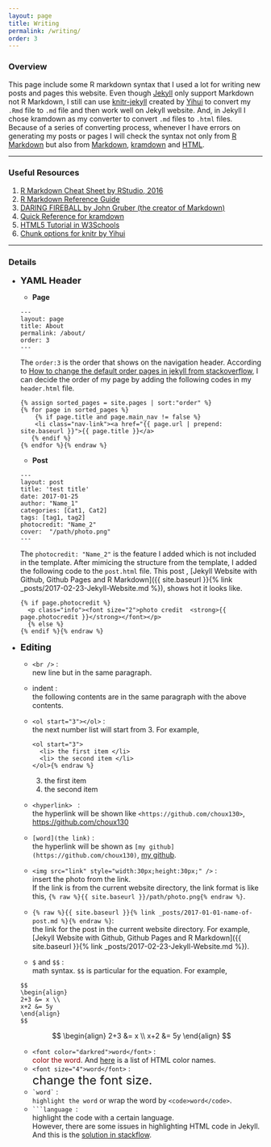 ```yaml
---
layout: page
title: Writing
permalink: /writing/
order: 3
---
```


### Overview
This page include some R markdown syntax that I used a lot for writing new posts and pages this website. Even though [Jekyll](https://jekyllrb.com) only support Markdown not R Markdown, I still can use [knitr-jekyll](https://github.com/yihui/knitr-jekyll) created by [Yihui](https://github.com/yihui) to convert my `.Rmd` file to `.md` file and then work well on Jekyll website. And, in Jekyll I chose kramdown as my converter to convert `.md` files to `.html` files. Because of a series of converting process, whenever I have errors on generating my posts or pages I will check the syntax not only from [R Markdown](http://rmarkdown.rstudio.com) but also from [Markdown](https://daringfireball.net/projects/markdown/), [kramdown](https://kramdown.gettalong.org) and [HTML](http://www.w3schools.com/html/default.asp).

***

### Useful Resources
1. [R Markdown Cheat Sheet by RStudio, 2016](https://www.rstudio.com/wp-content/uploads/2016/03/rmarkdown-cheatsheet-2.0.pdf)
2. [R Markdown Reference Guide](https://www.rstudio.com/wp-content/uploads/2015/03/rmarkdown-reference.pdf)
3. [DARING FIREBALL by John Gruber (the creator of Markdown)](https://daringfireball.net/projects/markdown/)
4. [Quick Reference for kramdown](https://kramdown.gettalong.org/quickref.html)
5. [HTML5 Tutorial in W3Schools](http://www.w3schools.com/html/default.asp)
6. [Chunk options for knitr by Yihui](https://yihui.name/knitr/options/)

***

### Details
* **<font size="4">YAML Header</font>**
  * <b>Page</b>
  ```
  ---
  layout: page
  title: About
  permalink: /about/
  order: 3
  ---
  ```
  The `order:3` is the order that shows on the navigation header. According to [How to change the default order pages in jekyll from stackoverflow](http://stackoverflow.com/questions/13266369/how-to-change-the-default-order-pages-in-jekyll), I can decide the order of my page by adding the following codes in my `header.html` file.
  ```html{% raw %}
  {% assign sorted_pages = site.pages | sort:"order" %}
  {% for page in sorted_pages %}
      {% if page.title and page.main_nav != false %}
      <li class="nav-link"><a href="{{ page.url | prepend: site.baseurl }}">{{ page.title }}</a>
     {% endif %}
  {% endfor %}{% endraw %}
  ```

  * <b>Post</b>
  ```
  ---
  layout: post
  title: 'test title'
  date: 2017-01-25
  author: "Name_1"
  categories: [Cat1, Cat2]
  tags: [tag1, tag2]
  photocredit: "Name_2"
  cover:  "/path/photo.png"
  ---
  ```
  The `photocredit: "Name_2"` is the feature I added which is not included in the template. After mimicing the structure from the template, I added the following code to the `post.html` file. This post , [Jekyll Website with Github, Github Pages and R Markdown]({{ site.baseurl }}{% link _posts/2017-02-23-Jekyll-Website.md %}), shows hot it looks like.
  ```html{% raw %}
  {% if page.photocredit %}
    <p class="info"><font size="2">photo credit  <strong>{{ page.photocredit }}</strong></font></p>
    {% else %}
  {% endif %}{% endraw %}
  ```

* **<font size="4">Editing</font>**
  * `<br />` : <br />
    new line but in the same paragraph.
  * indent : <br />
    the following contents are in the same paragraph with the above contents.
  * `<ol start="3"></ol>` : <br />
    the next number list will start from 3. For example,
    ```html{% raw %}
    <ol start="3">
      <li> the first item </li>
      <li> the second item </li>
    </ol>{% endraw %}
    ```
    <ol start="3">
      <li> the first item </li>
      <li> the second item </li>
    </ol>

  * `<hyperlink> ` : <br />
    the hyperlink will be shown like `<https://github.com/choux130>`, <https://github.com/choux130>
  * `[word](the link)` : <br />
    the hyperlink will be shown as `[my github](https://github.com/choux130)`, [my github](https://github.com/choux130).
  * `<img src="link" style="width:30px;height:30px;" />` : <br />
  insert the photo from the link. <br />
  If the link is from the current website directory, the link format is like this, `{% raw %}{{ site.baseurl }}/path/photo.png{% endraw %}`.
  * `{% raw %}{{ site.baseurl }}{% link _posts/2017-01-01-name-of-post.md %}{% endraw %}`: <br />
    the link for the post in the current website directory. For example, [Jekyll Website with Github, Github Pages and R Markdown]({{ site.baseurl }}{% link _posts/2017-02-23-Jekyll-Website.md %}).
  * `$` and `$$` : <br />
  math syntax. `$$` is particular for the equation. For example,
  ```
  $$
  \begin{align}
  2+3 &= x \\
  x+2 &= 5y
  \end{align}
  $$
  ```
  $$
  \begin{align}
  2+3 &= x \\
  x+2 &= 5y
  \end{align}
  $$
  * `<font color="darkred">word</font>` : <br /> <font color="darkred">color the word</font>. And [here](https://www.w3schools.com/colors/colors_names.asp) is a list of HTML color names.
  * `<font size="4">word</font>` : <br />
    <font size="5">change the font size.</font>
  * `` `word` `` : <br />
    `highlight the word` or wrap the word by `<code>word</code>`.
  * <code>```language </code>: <br />
    highlight the code with a certain language. <br />
  However, there are some issues in highlighting HTML code in Jekyll. And this is the [solution in stackflow](http://stackoverflow.com/questions/20568396/how-to-use-jekyll-code-in-inline-code-highlighting).

